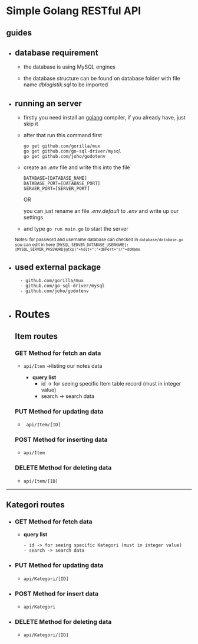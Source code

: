 # Simple Golang RESTful API



## guides

- ## database requirement
  
  - the database is using MySQL engines
  
  -  the database structure can be found on database folder with file name <em>dblogistik.sql</em> to be imported
  

- ## running an server 
  
  - firstly you need install an [golang](https://golang.org/dl/ "link to download the golang compiler") compiler, if you already have, just skip it

  - after that run this command first
  
    ```
    go get github.com/gorilla/mux
    go get github.com/go-sql-driver/mysql
    go get github.com/joho/godotenv
    ```

  - create an <em>.env</em> file and write this into the file
    
    ```
    DATABASE=[DATABASE_NAME]
    DATABASE_PORT=[DATABASE_PORT]
    SERVER_PORT=[SERVER_PORT]

    ```
    OR

    you can just rename an file <em>.env.default</em> to <em>.env</em> and write up our settings

  - and type ` go run main.go ` to start the server
  
  <small>Notes: for password and username database can checked in `database/database.go` you can edit in here `[MYSQL_SERVER_DATABASE_USERNAME]:[MYSQL_SERVER_PASSWORD]@tcp("+host+":"+dbPort+")/"+dbName` </small>
  

- ## used external package
  
  ```
    - github.com/gorilla/mux
    - github.com/go-sql-driver/mysql
    - github.com/joho/godotenv
  ```


- # Routes
  
  
  ## Item routes

  
  ### GET Method for fetch an data

    - ` api/Item ` ->listing our notes data
      
      - __query list__
        - id -> for seeing specific Item table record (must in integer value)
        - search -> search data
  
  ### PUT Method for updating data
    
    - ` api/Item/[ID]`

  ### POST Method for inserting data

    - ` api/Item `

  ### DELETE Method for deleting data

    - ` api/Item/[ID] `

-------------------------------------------------------------

  ## Kategori routes

- ### GET Method for fetch data

  - __query list__
  
        - id -> for seeing specific Kategori (must in integer value)
        - search -> search data
  

- ### PUT Method for updating data
  
  - ` api/Kategori/[ID] ` 

- ### POST Method for insert data
  
   - `api/Kategori` 

- ### DELETE Method for deleting data
  
  - `api/Kategori/[ID]`